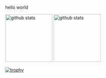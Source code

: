 hello world
<p align="left"> 
  <img alt="github stats" height="150px" src="https://github-readme-stats.vercel.app/api?username=KAZUKISHUTO&count_private=true&show_icons=true&show_icons=true&theme=onedark" />
  <img alt="github stats" height="150px" src="https://github-readme-stats.vercel.app/api/top-langs/?username=KAZUKISHUTO)](https://github.com/anuraghazra/github-readme-stats" />
</p>

[![trophy](https://github-profile-trophy.vercel.app/?username=KAZUKISHUTO&theme=onedark&column=7
)](https://github.com/ryo-ma/github-profile-trophy)



<!--
**KAZUKISHUTO/KAZUKISHUTO** is a ✨ _special_ ✨ repository because its `README.md` (this file) appears on your GitHub profile.

Here are some ideas to get you started:

- 🔭 I’m currently working on ...
- 🌱 I’m currently learning ...
- 👯 I’m looking to collaborate on ...
- 🤔 I’m looking for help with ...
- 💬 Ask me about ...
- 📫 How to reach me: ...
- 😄 Pronouns: ...
- ⚡ Fun fact: ...
-->
